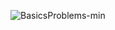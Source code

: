 ![BasicsProblems-min](https://github.com/imobscure/GraphPrimer/assets/77916096/8ada12bc-ae0a-4089-8852-2794e31b8ce5)
